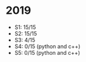 # 2019

-   S1: 15/15
-   S2: 15/15
-   S3: 4/15
-   S4: 0/15 (python and c++)
-   S5: 0/15 (python and c++)

